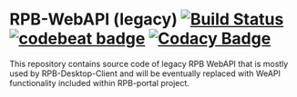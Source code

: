 # RPB-WebAPI (legacy) [![Build Status](https://travis-ci.org/ddRPB/rpb-server.svg?branch=master)](https://travis-ci.org/ddRPB/rpb-server) [![codebeat badge](https://codebeat.co/badges/31854230-0010-4243-86eb-7072f08caab2)](https://codebeat.co/projects/github-com-ddrpb-rpb-server) [![Codacy Badge](https://api.codacy.com/project/badge/Grade/5257f58059a7462bbb4048cdfe62cbf9)](https://www.codacy.com/app/toskrip/rpb-server?utm_source=github.com&amp;utm_medium=referral&amp;utm_content=ddRPB/rpb-server&amp;utm_campaign=Badge_Grade)

This repository contains source code of legacy RPB WebAPI that is mostly used by RPB-Desktop-Client and will be eventually replaced with WeAPI functionality included within RPB-portal project.
